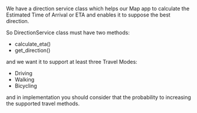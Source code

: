 We have a direction service class which helps our Map app to calculate the Estimated Time of Arrival or ETA
and enables it to suppose the best direction.

So DirectionService class must have two methods:
+ calculate_eta()
+ get_direction()

and we want it to support at least three Travel Modes:
+ Driving
+ Walking
+ Bicycling

and in implementation you should consider that the probability to increasing the supported travel methods.